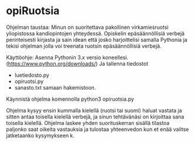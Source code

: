# opiRuotsia
Ohjelman taustaa:
Minun on suoritettava pakollinen 
virkamiesruotsi yliopistossa kandiopintojen
yhteydessä. Opiskelin epäsäännöllisiä verbejä
perinteisesti kirjasta ja sain idean että josko
harjoittelisi samalla Pythonia ja tekisi ohjelman jolla
voi treenata ruotsin epäsäännöllisiä verbejä.

Käyttöohje:
Asenna Pythonin 3.x versio koneellesi. (https://www.python.org/downloads/)
Ja tallenna tiedostot
* luetiedosto.py 
* opiruotsi.py 
* sanasto.txt
samaan hakemistoon.

Käynnistä ohjelma komennolla python3 opiruotsia.py

Ohjelma kysyy ensin kummalla kielellä (ruotsi tai suomi) haluat vastata
ja sitten antaa toisella kielellä verbejä, ja sinun tehtävänäsi
on kirjoittaa sana toisella kielellä. Ohjelma laskee yhden suorituskerran
sisällä tilastoa paljonko saat oikeita vastauksia ja tulostaa
yhteenvedon kun et enää valitse jatketaanko kysymykseen k.
